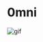 # 0mni
![gif](https://media4.giphy.com/media/v1.Y2lkPTc5MGI3NjExZ3FjenYzMGt4Z3NkN2d3dWRtMHdnMHZxaTVwdjQ0M2R4czIwdHRyZyZlcD12MV9pbnRlcm5hbF9naWZfYnlfaWQmY3Q9cw/j7BzQNZE8siXe/giphy_s.gif)
